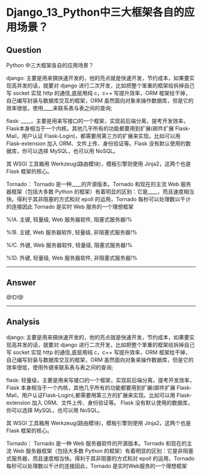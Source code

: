 # Django_13_Python中三大框架各自的应用场景？

## Question
Python 中三大框架各自的应用场景？

django: 主要是用来搞快速开发的，他的亮点就是快速开发，节约成本，如果要实现高并发的话，就要对 django 进行二次开发，比如把整个笨重的框架给拆掉自己写 socket 实现 http 的通信,底层用纯 c，c++ 写提升效率，ORM 框架给干掉，自己编写封装与数据库交互的框架，ORM 虽然面向对象来操作数据库，但是它的效率很低，使用____来联系表与表之间的查询;

flask: ____，主要是用来写接口的一个框架，实现前后端分离，提考开发效率，Flask本身相当于一个内核，其他几乎所有的功能都要用到扩展(邮件扩展 Flask-Mail，用户认证 Flask-Login)，都需要用第三方的扩展来实现。比如可以用 Flask-extension 加入 ORM、文件上传、身份验证等。Flask 没有默认使用的数据库，你可以选择 MySQL，也可以用 NoSQL。

其 WSGI 工具箱用 Werkzeug(路由模块)，模板引擎则使用 Jinja2，这两个也是 Flask 框架的核心。

Tornado： Tornado 是一种____的开源版本。Tornado 和现在的主流 Web 服务器框架（包括大多数 Python 的框架）有着明显的区别：它是____，而且速度相当快。得利于其非阻塞的方式和对 epoll 的运用，Tornado 每秒可以处理数以千计的连接因此 Tornado 是实时 Web 服务的一个理想框架
        
%!A. 主键, 轻量级, Web 服务器软件, 阻塞式服务器!%

%!B. 主键, Web 服务器软件, 轻量级, 非阻塞式服务器!%

%!C. 外键, Web 服务器软件, 轻量级, 阻塞式服务器!%

%!D. 外键, 轻量级, Web 服务器软件, 非阻塞式服务器!%

----

## Answer
@!D!@

----

## Analysis

django: 主要是用来搞快速开发的，他的亮点就是快速开发，节约成本，如果要实现高并发的话，就要对 django 进行二次开发，比如把整个笨重的框架给拆掉自己写 socket 实现 http 的通信,底层用纯 c，c++ 写提升效率，ORM 框架给干掉，自己编写封装与数据库交互的框架，ORM 虽然面向对象来操作数据库，但是它的效率很低，使用外键来联系表与表之间的查询;

flask: 轻量级，主要是用来写接口的一个框架，实现前后端分离，提考开发效率，Flask 本身相当于一个内核，其他几乎所有的功能都要用到扩展(邮件扩展 Flask-Mail，用户认证Flask-Login),都需要用第三方的扩展来实现。比如可以用 Flask-extension 加入 ORM、文件上传、身份验证等。 Flask 没有默认使用的数据库，你可以选择 MySQL，也可以用 NoSQL。

其 WSGI 工具箱用 Werkzeug(路由模块)，模板引擎则使用 Jinja2，这两个也是 Flask 框架的核心。

Tornado： Tornado 是一种 Web 服务器软件的开源版本。Tornado 和现在的主流 Web 服务器框架（包括大多数 Python 的框架）有着明显的区别：它是非阻塞式服务器，而且速度相当快。得利于其非阻塞的方式和对 epoll 的运用，Tornado 每秒可以处理数以千计的连接因此，Tornado 是实时Web服务的一个理想框架